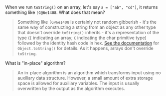 When we run `toString()` on an array, let's say `a = ["ab", "cd"]`, it returns something like `[C@6e1408`. What does that mean?
> Something like `[C@6e1408` is certainly not random gibberish - it's the same way of constructing a string from an object as any other type that doesn't override `toString()` inherits - it's a representation of the type (`[` indicating an array; `C` indicating the char primitive type) followed by the identity hash code in hex. [See the documentation](https://docs.oracle.com/javase/7/docs/api/java/lang/Object.html#toString%28%29) for `Object.toString()` for details. As it happens, arrays don't override `toString`.


What is "in-place" algorithm?
> An in-place algorithm is an algorithm which transforms input using no auxiliary data structure. However, a small amount of extra storage space is allowed for auxiliary variables. The input is usually overwritten by the output as the algorithm executes.